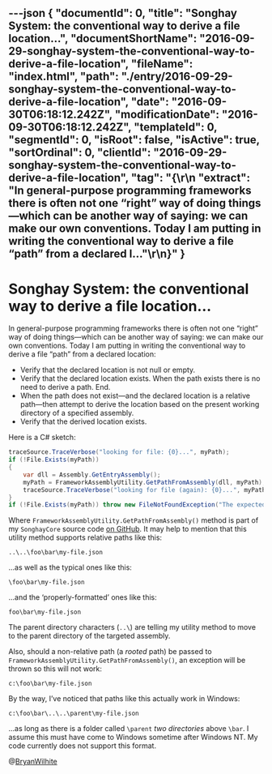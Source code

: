 ---json
{
  "documentId": 0,
  "title": "Songhay System: the conventional way to derive a file location…",
  "documentShortName": "2016-09-29-songhay-system-the-conventional-way-to-derive-a-file-location",
  "fileName": "index.html",
  "path": "./entry/2016-09-29-songhay-system-the-conventional-way-to-derive-a-file-location",
  "date": "2016-09-30T06:18:12.242Z",
  "modificationDate": "2016-09-30T06:18:12.242Z",
  "templateId": 0,
  "segmentId": 0,
  "isRoot": false,
  "isActive": true,
  "sortOrdinal": 0,
  "clientId": "2016-09-29-songhay-system-the-conventional-way-to-derive-a-file-location",
  "tag": "{\r\n  \"extract\": \"In general-purpose programming frameworks there is often not one “right” way of doing things—which can be another way of saying: we can make our own conventions. Today I am putting in writing the conventional way to derive a file “path” from a declared l...\"\r\n}"
}
---

# Songhay System: the conventional way to derive a file location…

In general-purpose programming frameworks there is often not one “right” way of doing things—which can be another way of saying: we can make our own conventions. Today I am putting in writing the conventional way to derive a file “path” from a declared location:

* Verify that the declared location is not null or empty.
* Verify that the declared location exists. When the path exists there is no need to derive a path. End.
* When the path does not exist—and the declared location is a relative path—then attempt to derive the location based on the present working directory of a specified assembly.
* Verify that the derived location exists.

Here is a C# sketch:

```cs
traceSource.TraceVerbose("looking for file: {0}...", myPath);
if (!File.Exists(myPath))
{
    var dll = Assembly.GetEntryAssembly();
    myPath = FrameworkAssemblyUtility.GetPathFromAssembly(dll, myPath);
    traceSource.TraceVerbose("looking for file (again): {0}...", myPath);
}
if (!File.Exists(myPath)) throw new FileNotFoundException("The expected file is not here.");
```

Where `FrameworkAssemblyUtility.GetPathFromAssembly()` method is part of my `SonghayCore` source code [on GitHub](https://github.com/BryanWilhite/SonghayCore/blob/master/Songhay/FrameworkAssemblyUtility.cs). It may help to mention that this utility method supports relative paths like this:

```plaintext
..\..\foo\bar\my-file.json
```

…as well as the typical ones like this:

```plaintext
\foo\bar\my-file.json
```

…and the ‘properly-formatted’ ones like this:

```plaintext
foo\bar\my-file.json
```

The parent directory characters (`..\`) are telling my utility method to move to the parent directory of the targeted assembly.

Also, should a non-relative path (a *rooted* path) be passed to `FrameworkAssemblyUtility.GetPathFromAssembly()`, an exception will be thrown so this will not work:

```plaintext
c:\foo\bar\my-file.json
```

By the way, I’ve noticed that paths like this actually work in Windows:

```plaintext
c:\foo\bar\..\..\parent\my-file.json
```

…as long as there is a folder called `\parent` *two directories* above `\bar`. I assume this must have come to Windows sometime after Windows NT. My code currently does not support this format.

@[BryanWilhite](https://twitter.com/BryanWilhite)
